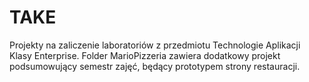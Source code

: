 # TAKE
Projekty na zaliczenie laboratoriów z przedmiotu Technologie Aplikacji Klasy Enterprise.
Folder MarioPizzeria zawiera dodatkowy projekt podsumowujący semestr zajęć, będący prototypem strony restauracji.
